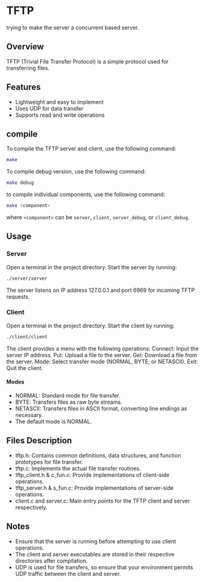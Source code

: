 # TFTP
trying to make the server a concurrent based server.
## Overview
TFTP (Trivial File Transfer Protocol) is a simple protocol used for transferring files.

## Features
- Lightweight and easy to implement
- Uses UDP for data transfer
- Supports read and write operations

## compile
To compile the TFTP server and client, use the following command:
```bash
make
```
To compile debug version, use the following command:
```bash
make debug
```
to compile individual components, use the following command:
```bash
make <component>
```
where `<component>` can be `server`, `client`, `server_debug`, or `client_debug`.

## Usage
### Server
Open a terminal in the project directory.
Start the server by running:
```bash
./server/server
```
The server listens on IP address 127.0.0.1 and port 6969 for incoming TFTP requests.
### Client
Open a terminal in the project directory.
Start the client by running:
```bash
./client/client
```
The client provides a menu with the following operations:
Connect: Input the server IP address.
Put: Upload a file to the server.
Get: Download a file from the server.
Mode: Select transfer mode (NORMAL, BYTE, or NETASCII).
Exit: Quit the client.

#### Modes
- NORMAL: Standard mode for file transfer.
- BYTE: Transfers files as raw byte streams.
- NETASCII: Transfers files in ASCII format, converting line endings as necessary.
- The default mode is NORMAL.

## Files Description
- tftp.h: Contains common definitions, data structures, and function prototypes for file transfer.
- tftp.c: Implements the actual file transfer routines.
- tftp_client.h & c_fun.c: Provide implementations of client-side operations.
- tftp_server.h & s_fun.c: Provide implementations of server-side operations.
- client.c and server.c: Main entry points for the TFTP client and server respectively.

## Notes
- Ensure that the server is running before attempting to use client operations.
- The client and server executables are stored in their respective directories after compilation.
- UDP is used for file transfers, so ensure that your environment permits UDP traffic between the client and server.